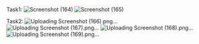 Task1:
![Screenshot (164)](https://github.com/user-attachments/assets/6fc60119-f9d0-4e38-963b-e593fdd10972)
![Screenshot (165)](https://github.com/user-attachments/assets/4edb814c-f0ed-4a58-9a60-19ad540094aa)

Task2:
![Uploading Screenshot (166).png…]()
![Uploading Screenshot (167).png…]()
![Uploading Screenshot (168).png…]()
![Uploading Screenshot (169).png…]()
